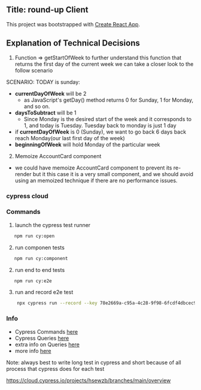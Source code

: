 ## Title: round-up Client

This project was bootstrapped with [Create React App](https://github.com/facebook/create-react-app).

## Explanation of Technical Decisions

1. Function => getStartOfWeek
   to further understand this function that returns the first day of the current week we can take a closer look to the follow scenario

SCENARIO: TODAY is sunday:

- **currentDayOfWeek** will be 2
  - as JavaScript's getDay() method returns 0 for Sunday, 1 for Monday, and so on.
- **daysToSubtract** will be 1
  - Since Monday is the desired start of the week and it corresponds to 1, and today is Tuesday. Tuesday back to monday is just 1 day
- if **currentDayOfWeek** is 0 (Sunday), we want to go back 6 days back reach Monday(our last first day of the week)
- **beginningOfWeek** will hold Monday of the particular week

2. Memoize AccountCard component

- we could have memoize AccountCard component to prevent its re-render but it this case it is a very small component, and we should avoid using an memoized technique if there are no performance issues.

### cypress cloud

### Commands

1. launch the cypress test runner

```bash
   npm run cy:open
```

2. run componen tests

```bash
   npm run cy:component
```

2. run end to end tests

```bash
   npm run cy:e2e
```

3. run and record e2e test

```bash
    npx cypress run --record --key 78e2669a-c95a-4c28-9f98-6fcdf4dbcec9
```

### Info

- Cypress Commands [here](https://docs.cypress.io/guides/guides/command-line)
- Cypress Queries [here](https://docs.cypress.io/api/table-of-contents/)
- extra info on Queries [here](https://example.cypress.io/)
- more info [here](https://github.com/cypress-io/cypress-example-kitchensink?tab=readme-ov-file)

Note: always best to write long test in cypress and short because of all process that cypress does for each test

https://cloud.cypress.io/projects/hsewzb/branches/main/overview

